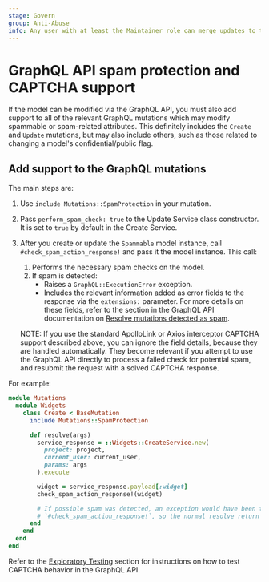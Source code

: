 ```yaml
---
stage: Govern
group: Anti-Abuse
info: Any user with at least the Maintainer role can merge updates to this content. For details, see https://docs.gitlab.com/ee/development/development_processes.html#development-guidelines-review.
---
```


# GraphQL API spam protection and CAPTCHA support

If the model can be modified via the GraphQL API, you must also add support to all of the
relevant GraphQL mutations which may modify spammable or spam-related attributes. This
definitely includes the `Create` and `Update` mutations, but may also include others, such as those
related to changing a model's confidential/public flag.

## Add support to the GraphQL mutations

The main steps are:

1. Use `include Mutations::SpamProtection` in your mutation.
1. Pass `perform_spam_check: true` to the Update Service class constructor.
   It is set to `true` by default in the Create Service.
1. After you create or update the `Spammable` model instance, call `#check_spam_action_response!`
   and pass it the model instance. This call:
   1. Performs the necessary spam checks on the model.
   1. If spam is detected:
      - Raises a `GraphQL::ExecutionError` exception.
      - Includes the relevant information added as error fields to the response via the `extensions:` parameter.
        For more details on these fields, refer to the section in the GraphQL API documentation on
        [Resolve mutations detected as spam](../../api/graphql/index.md#resolve-mutations-detected-as-spam).

   NOTE:
   If you use the standard ApolloLink or Axios interceptor CAPTCHA support described
   above, you can ignore the field details, because they are handled
   automatically. They become relevant if you attempt to use the GraphQL API directly to
   process a failed check for potential spam, and resubmit the request with a solved
   CAPTCHA response.

For example:

```ruby
module Mutations
  module Widgets
    class Create < BaseMutation
      include Mutations::SpamProtection

      def resolve(args)
        service_response = ::Widgets::CreateService.new(
          project: project,
          current_user: current_user,
          params: args
        ).execute

        widget = service_response.payload[:widget]
        check_spam_action_response!(widget)

        # If possible spam was detected, an exception would have been thrown by
        # `#check_spam_action_response!`, so the normal resolve return logic can follow below.
      end
    end
  end
end
```

Refer to the [Exploratory Testing](exploratory_testing.md) section for instructions on how to test
CAPTCHA behavior in the GraphQL API.
